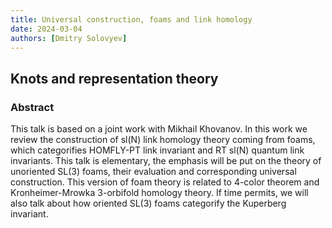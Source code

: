 ```yaml
---
title: Universal construction, foams and link homology
date: 2024-03-04
authors: [Dmitry Solovyev]
---
```


## Knots and representation theory

### Abstract

This talk is based on a joint work with Mikhail Khovanov. In this work we review the construction of sl(N) link homology theory coming from foams, which categorifies HOMFLY-PT link invariant and RT sl(N) quantum link invariants. This talk is elementary, the emphasis will be put on the theory of unoriented SL(3) foams, their evaluation and corresponding universal construction. This version of foam theory is related to 4-color theorem and Kronheimer-Mrowka 3-orbifold homology theory. If time permits, we will also talk about how oriented SL(3) foams categorify the Kuperberg invariant.




